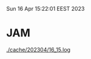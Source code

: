 Sun 16 Apr 15:22:01 EEST 2023
# JAM
<a href='./cache/202304/16_15.log'>./cache/202304/16_15.log</a>
